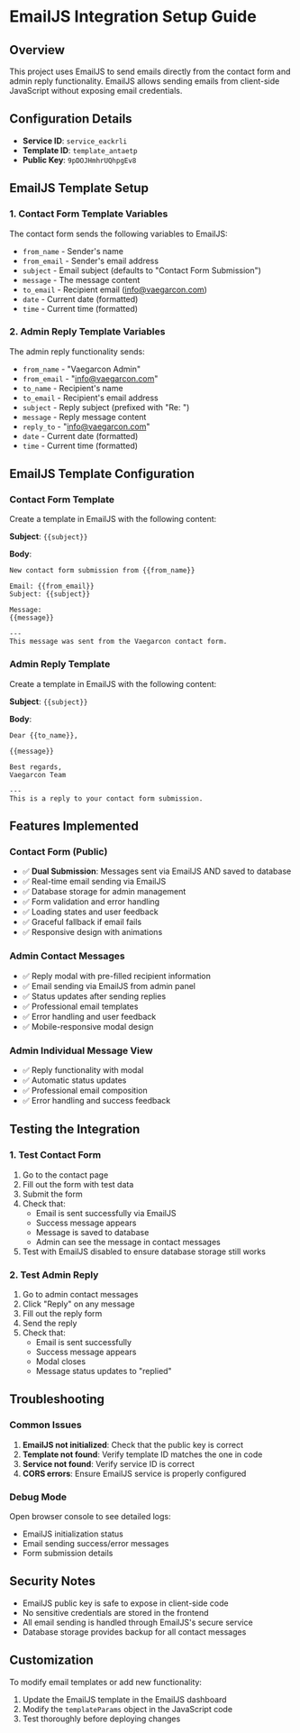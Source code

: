 # EmailJS Integration Setup Guide

## Overview
This project uses EmailJS to send emails directly from the contact form and admin reply functionality. EmailJS allows sending emails from client-side JavaScript without exposing email credentials.

## Configuration Details
- **Service ID**: `service_eackrli`
- **Template ID**: `template_antaetp`
- **Public Key**: `9pDOJHmhrUQhpgEv8`

## EmailJS Template Setup

### 1. Contact Form Template Variables
The contact form sends the following variables to EmailJS:
- `from_name` - Sender's name
- `from_email` - Sender's email address
- `subject` - Email subject (defaults to "Contact Form Submission")
- `message` - The message content
- `to_email` - Recipient email (info@vaegarcon.com)
- `date` - Current date (formatted)
- `time` - Current time (formatted)

### 2. Admin Reply Template Variables
The admin reply functionality sends:
- `from_name` - "Vaegarcon Admin"
- `from_email` - "info@vaegarcon.com"
- `to_name` - Recipient's name
- `to_email` - Recipient's email address
- `subject` - Reply subject (prefixed with "Re: ")
- `message` - Reply message content
- `reply_to` - "info@vaegarcon.com"
- `date` - Current date (formatted)
- `time` - Current time (formatted)

## EmailJS Template Configuration

### Contact Form Template
Create a template in EmailJS with the following content:

**Subject**: `{{subject}}`

**Body**:
```
New contact form submission from {{from_name}}

Email: {{from_email}}
Subject: {{subject}}

Message:
{{message}}

---
This message was sent from the Vaegarcon contact form.
```

### Admin Reply Template
Create a template in EmailJS with the following content:

**Subject**: `{{subject}}`

**Body**:
```
Dear {{to_name}},

{{message}}

Best regards,
Vaegarcon Team

---
This is a reply to your contact form submission.
```

## Features Implemented

### Contact Form (Public)
- ✅ **Dual Submission**: Messages sent via EmailJS AND saved to database
- ✅ Real-time email sending via EmailJS
- ✅ Database storage for admin management
- ✅ Form validation and error handling
- ✅ Loading states and user feedback
- ✅ Graceful fallback if email fails
- ✅ Responsive design with animations

### Admin Contact Messages
- ✅ Reply modal with pre-filled recipient information
- ✅ Email sending via EmailJS from admin panel
- ✅ Status updates after sending replies
- ✅ Professional email templates
- ✅ Error handling and user feedback
- ✅ Mobile-responsive modal design

### Admin Individual Message View
- ✅ Reply functionality with modal
- ✅ Automatic status updates
- ✅ Professional email composition
- ✅ Error handling and success feedback

## Testing the Integration

### 1. Test Contact Form
1. Go to the contact page
2. Fill out the form with test data
3. Submit the form
4. Check that:
   - Email is sent successfully via EmailJS
   - Success message appears
   - Message is saved to database
   - Admin can see the message in contact messages
5. Test with EmailJS disabled to ensure database storage still works

### 2. Test Admin Reply
1. Go to admin contact messages
2. Click "Reply" on any message
3. Fill out the reply form
4. Send the reply
5. Check that:
   - Email is sent successfully
   - Success message appears
   - Modal closes
   - Message status updates to "replied"

## Troubleshooting

### Common Issues
1. **EmailJS not initialized**: Check that the public key is correct
2. **Template not found**: Verify template ID matches the one in code
3. **Service not found**: Verify service ID is correct
4. **CORS errors**: Ensure EmailJS service is properly configured

### Debug Mode
Open browser console to see detailed logs:
- EmailJS initialization status
- Email sending success/error messages
- Form submission details

## Security Notes
- EmailJS public key is safe to expose in client-side code
- No sensitive credentials are stored in the frontend
- All email sending is handled through EmailJS's secure service
- Database storage provides backup for all contact messages

## Customization
To modify email templates or add new functionality:
1. Update the EmailJS template in the EmailJS dashboard
2. Modify the `templateParams` object in the JavaScript code
3. Test thoroughly before deploying changes
